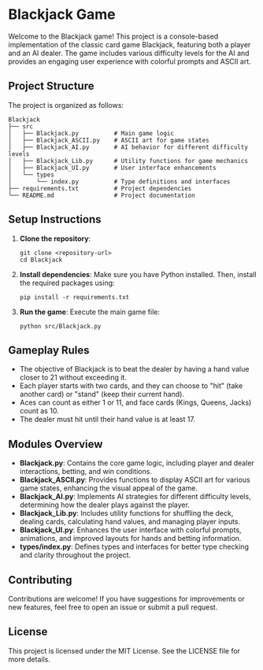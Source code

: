 # Blackjack Game

Welcome to the Blackjack game! This project is a console-based implementation of the classic card game Blackjack, featuring both a player and an AI dealer. The game includes various difficulty levels for the AI and provides an engaging user experience with colorful prompts and ASCII art.

## Project Structure

The project is organized as follows:

```
Blackjack
├── src
│   ├── Blackjack.py          # Main game logic
│   ├── Blackjack_ASCII.py    # ASCII art for game states
│   ├── Blackjack_AI.py       # AI behavior for different difficulty levels
│   ├── Blackjack_Lib.py      # Utility functions for game mechanics
│   ├── Blackjack_UI.py       # User interface enhancements
│   └── types
│       └── index.py          # Type definitions and interfaces
├── requirements.txt          # Project dependencies
└── README.md                 # Project documentation
```

## Setup Instructions

1. **Clone the repository**:
   ```
   git clone <repository-url>
   cd Blackjack
   ```

2. **Install dependencies**:
   Make sure you have Python installed. Then, install the required packages using:
   ```
   pip install -r requirements.txt
   ```

3. **Run the game**:
   Execute the main game file:
   ```
   python src/Blackjack.py
   ```

## Gameplay Rules

- The objective of Blackjack is to beat the dealer by having a hand value closer to 21 without exceeding it.
- Each player starts with two cards, and they can choose to "hit" (take another card) or "stand" (keep their current hand).
- Aces can count as either 1 or 11, and face cards (Kings, Queens, Jacks) count as 10.
- The dealer must hit until their hand value is at least 17.

## Modules Overview

- **Blackjack.py**: Contains the core game logic, including player and dealer interactions, betting, and win conditions.
- **Blackjack_ASCII.py**: Provides functions to display ASCII art for various game states, enhancing the visual appeal of the game.
- **Blackjack_AI.py**: Implements AI strategies for different difficulty levels, determining how the dealer plays against the player.
- **Blackjack_Lib.py**: Includes utility functions for shuffling the deck, dealing cards, calculating hand values, and managing player inputs.
- **Blackjack_UI.py**: Enhances the user interface with colorful prompts, animations, and improved layouts for hands and betting information.
- **types/index.py**: Defines types and interfaces for better type checking and clarity throughout the project.

## Contributing

Contributions are welcome! If you have suggestions for improvements or new features, feel free to open an issue or submit a pull request.

## License

This project is licensed under the MIT License. See the LICENSE file for more details.
